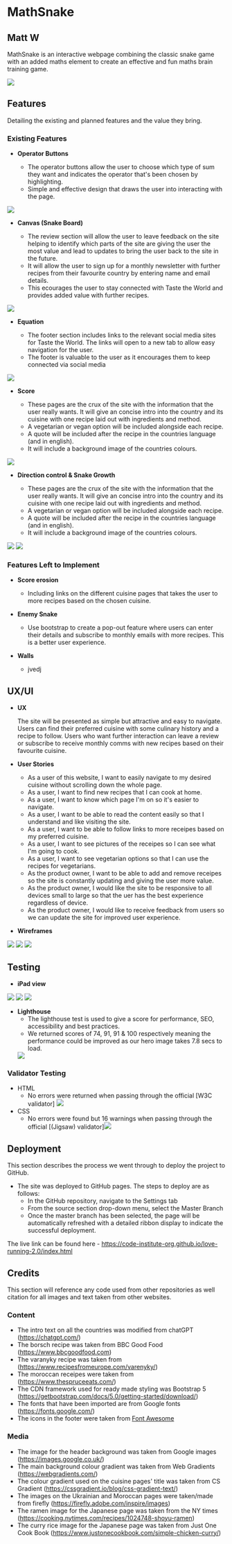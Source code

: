 # MathSnake 
## Matt W

MathSnake is an interactive webpage combining the classic snake game with an added maths element to create an effective and fun maths brain training game.


<img src="assets/images/mathsnakescreenshot.png">

## Features 

Detailing the existing and planned features and the value they bring.

### Existing Features

- __Operator Buttons__

  - The operator buttons allow the user to choose which type of sum they want and indicates the operator that's been chosen by highlighting.
  - Simple and effective design that draws the user into interacting with the page.

<img src="assets/images/operators.png">

- __Canvas (Snake Board)__

  - The review section will allow the user to leave feedback on the site helping to identify which parts of the site are giving the user the most value and lead to updates to bring the user back to the site in the future.
  - It will allow the user to sign up for a monthly newsletter with further recipes from their favourite country by entering name and email details.
  - This ecourages the user to stay connected with Taste the World and provides added value with further recipes.

<img src="assets/images/canvas].png">

- __Equation__ 

  - The footer section includes links to the relevant social media sites for Taste the World. The links will open to a new tab to allow easy navigation for the user. 
  - The footer is valuable to the user as it encourages them to keep connected via social media

<img src="assets/images/equation.png">

- __Score__

  - These pages are the crux of the site with the information that the user really wants. It will give an concise intro into the country and its cuisine with one recipe laid out with ingredients and method.
  - A vegetarian or vegan option will be included alongside each recipe.
  - A quote will be included after the recipe in the countries language (and in english).
  - It will include a background image of the countries colours.

<img src="assets/images/scoe.png">

- __Direction control & Snake Growth__

  - These pages are the crux of the site with the information that the user really wants. It will give an concise intro into the country and its cuisine with one recipe laid out with ingredients and method.
  - A vegetarian or vegan option will be included alongside each recipe.
  - A quote will be included after the recipe in the countries language (and in english).
  - It will include a background image of the countries colours.

<img src="assets/images/touchdirections.png"> <img src="assets/images/grow.png">


### Features Left to Implement

- __Score erosion__

  - Including links on the different cuisine pages that takes the user to more recipes based on the chosen cuisine.

- __Enemy Snake__
  - Use bootstrap to create a pop-out feature where users can enter their details and subscribe to monthly emails with more recipes. This is a better user experience.
  
- __Walls__
  - jvedj



## UX/UI

- __UX__

  The site will be presented as simple but attractive and easy to navigate. Users can find their preferred cuisine with some culinary history and a recipe to follow. Users who want further interaction can leave a review or subscribe to receive monthly comms with new recipes based on their favourite cuisine.

- __User Stories__

  - As a user of this website, I want to easily navigate to my desired cuisine without scrolling down the whole page.
  - As a user, I want to find new recipes that I can cook at home.
  - As a user, I want to know which page I'm on so it's easier to navigate.
  - As a user, I want to be able to read the content easily so that I understand and like visiting the site.
  - As a user, I want to be able to follow links to more receipes based on my preferred cuisine.
  - As a user, I want to see pictures of the receipes so I can see what I'm going to cook.
  - As a user, I want to see vegetarian options so that I can use the recipes for vegetarians.
  - As the product owner, I want to be able to add and remove receipes so the site is constantly updating and giving the user more value.
  - As the product owner, I would like the site to be responsive to all devices small to large so that the uer has the best experience regardless of device.
  - As the product owner, I would like to receive feedback from users so we can update the site for improved user experience.

- __Wireframes__
<img src="assets/images/Screenshot 2024-07-30 at 15.14.09.png">
<img src="assets/images/Screenshot 2024-07-30 at 15.13.56.png">
<img src="assets/images/Screenshot 2024-07-30 at 15.14.22.png">
  

## Testing 

- __iPad view__
<img src="assets/images/IMG_6126.jpg">
<img src="assets/images/IMG_6127.jpg">
<img src="assets/images/IMG_6129.jpg">

- __Lighthouse__
  - The lighthouse test is used to give a score for performance, SEO, accessibility and best practices.
  - We returned scores of 74, 91, 91 & 100 respectively meaning the performance could be improved as our hero image takes 7.8 secs to load.
  <img src="assets/images/Screenshot 2024-08-01 at 13.27.26.png">

### Validator Testing 

- HTML
  - No errors were returned when passing through the official [W3C validator] <img src="assets/images/Screenshot 2024-08-01 at 13.23.19.png">
- CSS
  - No errors were found but 16 warnings when passing through the official [(Jigsaw) validator]<img src="assets/images/Screenshot 2024-08-01 at 13.23.35.png">


## Deployment

This section describes the process we went through to deploy the project to GitHub.

- The site was deployed to GitHub pages. The steps to deploy are as follows: 
  - In the GitHub repository, navigate to the Settings tab 
  - From the source section drop-down menu, select the Master Branch
  - Once the master branch has been selected, the page will be automatically refreshed with a detailed ribbon display to indicate the successful deployment. 

The live link can be found here - https://code-institute-org.github.io/love-running-2.0/index.html 


## Credits 

This section will reference any code used from other repositories as well citation for all images and text taken from other websites. 

### Content 

- The intro text on all the countries was modified from chatGPT (https://chatgpt.com/)
- The borsch recipe was taken from BBC Good Food (https://www.bbcgoodfood.com)
- The varanyky recipe was taken from (https://www.recipesfromeurope.com/varenyky/)
- The moroccan receipes were taken from (https://www.thespruceeats.com/)
- The CDN framework used for ready made styling was Bootstrap 5 (https://getbootstrap.com/docs/5.0/getting-started/download/)
- The fonts that have been imported are from Google fonts (https://fonts.google.com/)
- The icons in the footer were taken from [Font Awesome](https://fontawesome.com/)

### Media

- The image for the header background was taken from Google images (https://images.google.co.uk/) 
- The main background colour gradient was taken from Web Gradients (https://webgradients.com/)
- The colour gradient used on the cuisine pages' title was taken from CS Gradient (https://cssgradient.io/blog/css-gradient-text/)
- The images on the Ukrainian and Moroccan pages were taken/made from firefly (https://firefly.adobe.com/inspire/images)
- The ramen image for the Japanese page was taken from the NY times (https://cooking.nytimes.com/recipes/1024748-shoyu-ramen)
- The curry rice image for the Japanese page was taken from Just One Cook Book (https://www.justonecookbook.com/simple-chicken-curry/)